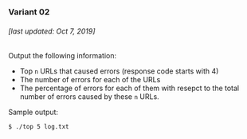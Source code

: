 ### Variant 02
###### [last updated: Oct 7, 2019]
Output the following information:

* Top `n` URLs that caused errors (response code starts with 4)
* The number of errors for each of the URLs
* The percentage of errors for each of them with resepct to the total number of errors caused by these `n` URLs.

Sample output:
```
$ ./top 5 log.txt
```
